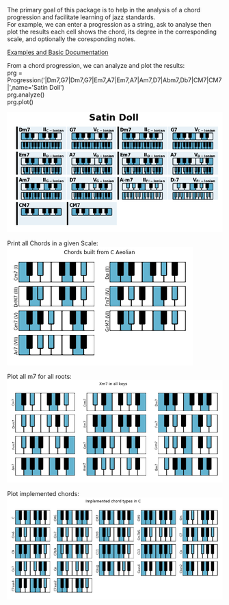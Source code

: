 The primary goal of this package is to help in the analysis of a chord progression and facilitate learning of jazz standards.  
For example, we can enter a progression as a string, ask to analyse then plot the results each cell shows the chord, its degree in the corresponding scale, and optionally the coresponding notes.  

[Examples and Basic Documentation](https://github.com/NeuralControl/jazzTheory/blob/master/demos.ipynb)  


From a chord progression, we can analyze and plot the results:  
prg = Progression('|Dm7,G7|Dm7,G7|Em7,A7|Em7,A7|Am7,D7|Abm7,Db7|CM7|CM7|',name='Satin Doll')  
prg.analyze()  
prg.plot()  

![SatinDoll](img/SatinDoll.png)  

Print all Chords in a given Scale:  
![SatinDoll](img/allChords.png)  

Plot all m7 for all roots:  
![SatinDoll](img/allKeys.png)  

Plot implemented chords:  
![SatinDoll](img/ImplementedChords.png)

